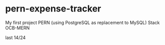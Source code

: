 # pern-expense-tracker

My first project PERN (using PostgreSQL as replacement to MySQL) Stack OCB-MERN

<!-- todo --> last 14/24
